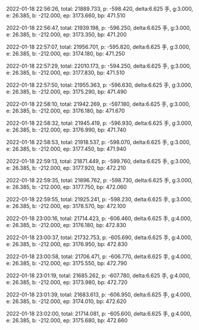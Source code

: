 2022-01-18 22:56:26, total: 21889.733, p: -598.420, delta:6.625 手, g:3.000, e: 26.385, b: -212.000, ep: 3173.660, bp: 471.510

2022-01-18 22:56:47, total: 21939.198, p: -596.250, delta:6.625 手, g:3.000, e: 26.385, b: -212.000, ep: 3173.350, bp: 471.200

2022-01-18 22:57:07, total: 21956.701, p: -595.820, delta:6.625 手, g:3.000, e: 26.385, b: -212.000, ep: 3174.180, bp: 471.250

2022-01-18 22:57:29, total: 22010.173, p: -594.250, delta:6.625 手, g:3.000, e: 26.385, b: -212.000, ep: 3177.830, bp: 471.510

2022-01-18 22:57:50, total: 21955.363, p: -596.630, delta:6.625 手, g:3.000, e: 26.385, b: -212.000, ep: 3175.290, bp: 471.490

2022-01-18 22:58:10, total: 21942.269, p: -597.180, delta:6.625 手, g:3.000, e: 26.385, b: -212.000, ep: 3176.180, bp: 471.670

2022-01-18 22:58:32, total: 21945.419, p: -596.930, delta:6.625 手, g:3.000, e: 26.385, b: -212.000, ep: 3176.990, bp: 471.740

2022-01-18 22:58:53, total: 21918.537, p: -598.070, delta:6.625 手, g:3.000, e: 26.385, b: -212.000, ep: 3177.450, bp: 471.940

2022-01-18 22:59:13, total: 21871.449, p: -599.760, delta:6.625 手, g:3.000, e: 26.385, b: -212.000, ep: 3177.920, bp: 472.210

2022-01-18 22:59:35, total: 21896.762, p: -598.730, delta:6.625 手, g:3.000, e: 26.385, b: -212.000, ep: 3177.750, bp: 472.060

2022-01-18 22:59:55, total: 21925.241, p: -598.230, delta:6.625 手, g:3.000, e: 26.385, b: -212.000, ep: 3178.570, bp: 472.100

2022-01-18 23:00:16, total: 21714.423, p: -606.460, delta:6.625 手, g:4.000, e: 26.385, b: -212.000, ep: 3176.180, bp: 472.830

2022-01-18 23:00:37, total: 21732.753, p: -605.690, delta:6.625 手, g:4.000, e: 26.385, b: -212.000, ep: 3176.950, bp: 472.830

2022-01-18 23:00:58, total: 21706.471, p: -606.770, delta:6.625 手, g:4.000, e: 26.385, b: -212.000, ep: 3175.550, bp: 472.790

2022-01-18 23:01:19, total: 21685.262, p: -607.780, delta:6.625 手, g:4.000, e: 26.385, b: -212.000, ep: 3173.980, bp: 472.720

2022-01-18 23:01:39, total: 21683.613, p: -606.950, delta:6.625 手, g:4.000, e: 26.385, b: -212.000, ep: 3174.010, bp: 472.620

2022-01-18 23:02:00, total: 21714.081, p: -605.600, delta:6.625 手, g:4.000, e: 26.385, b: -212.000, ep: 3175.680, bp: 472.660